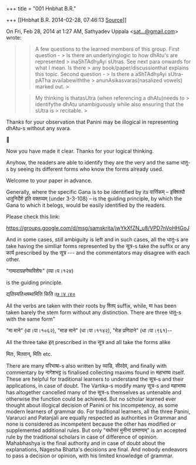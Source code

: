 +++
title = "001 Hnbhat B.R."

+++
[[Hnbhat B.R.	2014-02-28, 07:46:13 [Source](https://groups.google.com/g/samskrita/c/a56o7OJasS0)]]



On Fri, Feb 28, 2014 at 1:27 AM, Sathyadev Uppala \<[sat...@gmail.com]()\> wrote:  

> 
> > 
> > 
> > 
> > 
> > A few questions to the learned members of this group. First question - > Is there an underlyinglogic to how dhAtu's are represented > inaShTAdhyAyi sUtras. See next para onwards for what I mean. Is there > any book/paper/discussionthat explains this topic. Second question - > Is there a aShTAdhyAyi sUtra-pATha availabewiththe > anunAsikasvaras(nasalized vowels) marked out. >
> 
> > 
> > 
> > 
> > 
> > My thinking is thatasUtra (when referencing a dhAtu)needs to > identifythe dhAtu unambiguously while also ensuring that the sUtra is > recitable. >
> 
> > 

  

  

Thanks for your observation that Panini may be illogical in representing dhAtu-s without any svara. 

  



Now you have made it clear. Thanks for your logical thinking.

  

Anyhow, the readers are able to identify they are the very and the same धातु-s by seeing its different forms who know the forms already used.

  

Welcome to your paper in advance.

  

Generally, where the specific Gana is to be identified by its वार्त्तिकम् – इक्श्तिपौ धातुनिर्देशे इति वक्तव्यम् (under 3-3-108) – is the guiding principle, by which the Gana to which it belogs, would be easily identified by the readers.

  

Please check this link:

  

<https://groups.google.com/d/msg/samskrita/jwYkXfZN_u8/VPD7nVoHHGoJ>  

  

And in some cases, still ambiguity is left and in such cases, all the धातु-s are take having the similiar forms represented by the सूत्र-s take the suffix or any कार्य prescribed by the सूत्र --- and the commentators may disagree with each other.

  

"गामादाग्रहणेष्वविशेषः" (व्या।प।१२४)  

  

is the guiding principle.

  

द्यतिस्यति*मा*स्थामित्ति किति॥[७।४।४०](http://sanskritdocuments.org/learning_tools/sarvanisutrani/GoToSutram/7.4.40)

  

All the verbs are taken with their roots by श्तिप् suffix, while, मा has been taken barely the stem form without any distinction. There are three धातु-s with the same form"

  

"मा माने" (धा।पा।१०६२), "माङ माने" (धा।पा।११४२), "मेङ प्रणिदाने" (धा।पा।९६१)--  

  

All the three take इत् prescribed in the सूत्र and all take the forms alike

  

मितः, मितवान्, मितिः etc.

  

There are many परिभाषा-s also written by व्याडि, सीरदेव, and finally with commentary by नागेशभट्ट is finalised collecting maxims found in महाभाष्य itself. These are helpful for traditional learners to understand the सूत्र-s and their applications, in case of doubt. The Vartika-s modify many सूत्र-s and महाभाष्य has altogether cancelled many of the सूत्र-s themselves as untenable and otherwise the function could be achieved. But no scholar learned ever thought about illogical decision of Panini or his incompetency, as some modern learners of grammar do. For traditional learners, all the three Panini, Vararuci and Patanjali are equally respected as authorities in Grammar and none is considered as incompetent because the other has modified or supplemented additional rules. But only "यथोत्तरं मुनीनां प्रामाण्यम्" is an accepted rule by the traditional scholars in case of difference of opinion. Mahabhashya is the final authority and in case of doubt about the explanations, Nagesha Bhatta's decisions are final. And nobody endeavors to pass a decision or opinion, with his limited knowledge of grammar.

  

  

  

  

  

  

  

  

  

